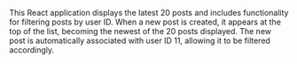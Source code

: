 This React application displays the latest 20 posts and includes functionality for filtering posts by user ID. When a new post is created, it appears at the top of the list, becoming the newest of the 20 posts displayed. The new post is automatically associated with user ID 11, allowing it to be filtered accordingly.
